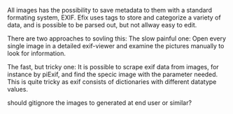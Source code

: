 
All images has the possibility to save metadata to them with a standard formating system, EXIF.
Efix uses tags to store and categorize a variety of data, and is possible to be parsed out, but not allway easy to edit.


There are two approaches to sovling this:
The slow painful one:
    Open every single image in a detailed exif-viewer and examine the pictures manually to look for information.

The fast, but tricky one:
    It is possible to scrape exif data from images, for instance by piExif, and find the specic image with the parameter needed. This is quite tricky as exif consists of dictionaries with different datatype values.

should gitignore the images to generated at end user or similar?
    
